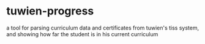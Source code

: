 tuwien-progress
===============

a tool for parsing curriculum data and certificates from tuwien's tiss system, and showing how far the student is in his current curriculum